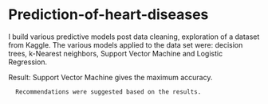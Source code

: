 # Prediction-of-heart-diseases
I build various predictive models post data cleaning, exploration of a dataset from Kaggle. 
The various models applied to the data set were: decision trees, k-Nearest neighbors, Support Vector Machine and Logistic Regression. 

Result: 
      Support Vector Machine gives the maximum accuracy. 
      
      Recommendations were suggested based on the results. 
